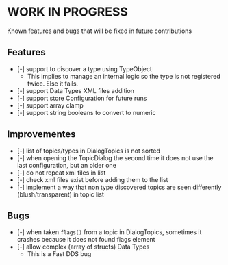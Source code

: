 
# WORK IN PROGRESS

Known features and bugs that will be fixed in future contributions

## Features

- [-] support to discover a type using TypeObject
  - This implies to manage an internal logic so the type is not registered twice. Else it fails.
- [-] support Data Types XML files addition
- [-] support store Configuration for future runs
- [-] support array clamp
- [-] support string booleans to convert to numeric

## Improvementes

- [-] list of topics/types in DialogTopics is not sorted
- [-] when opening the TopicDialog the second time it does not use the last configuration, but an older one
- [-] do not repeat xml files in list
- [-] check xml files exist before adding them to the list
- [-] implement a way that non type discovered topics are seen differently (blush/transparent) in topic list

## Bugs

- [-] when taken `flags()` from a topic in DialogTopics, sometimes it crashes because it does not found flags element
- [-] allow complex (array of structs) Data Types
  - This is a Fast DDS bug
